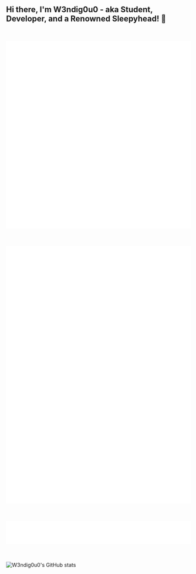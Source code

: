 ## Hi there, I'm W3ndig0u0 - aka Student, Developer, and a Renowned Sleepyhead! 👋
</br>

![Metrics](https://github.com/W3ndig0u0/W3ndig0u0/blob/main/metrics.svg)

</br>

![Metrics](https://github.com/W3ndig0u0/W3ndig0u0/blob/main/metrics.personal.anilist.svg)

</br>

![Metrics](https://github.com/W3ndig0u0/W3ndig0u0/blob/main/metrics.personal.achievements.svg)

</br>

![W3ndig0u0's GitHub stats](https://github-readme-stats.vercel.app/api?username=W3ndig0u0&show_icons=true&theme=dracula&align="center)
